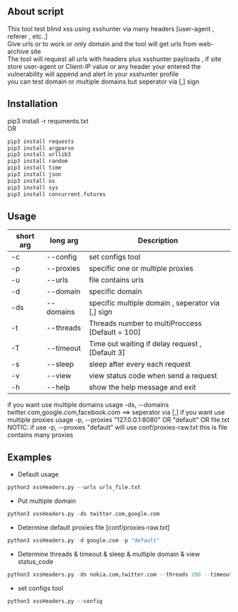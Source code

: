 ## About script
This tool test blind xss using xsshunter via many headers [user-agent , referer , etc..] <br> 
Give urls or to work or only domain and the tool will get urls from web-archive site  <br>
The tool will request all urls with headers plus xsshunter payloads , if site store user-agent or Client-IP value or any header your entered the vulnerability will append and alert in your xsshunter profile<br>
you can test domain or multiple domains but seperator via [,] sign <br>

## Installation
pip3 install -r requments.txt <br> OR <br>
```bash
pip3 install requests
pip3 install argparse
pip3 install urllib3
pip3 install random
pip3 install time
pip3 install json
pip3 install os
pip3 install sys
pip3 install concurrent.futures
```
## Usage
short arg     | long arg      | Description
------------- | ------------- |-------------
-c            | --config      | set configs tool
-p            | --proxies     | specific one or multiple proxies 
-u            | --urls    	  | file contains urls 
-d            | --domain      | specific domain 
-ds           | --domains     | specific multiple domain , seperator via [,] sign
-t            | --threads     | Threads number to multiProccess [Default = 100]
-T            | --timeout     | Time out waiting if delay request , [Default 3]
-s            | --sleep       | sleep after every each request
-v            | --view     	  | view status code when send a request
-h            | --help        | show the help message and exit

if you want use multiple domains usage -ds, --domains twitter.com,google.com,facebook.com  ==> seperator via [,]
if you want use multiple proxies usage -p, --proxies "127.0.0.1:8080" OR "default" OR file.txt
NOTIC: if use -p, --proxies "default" will use conf/proxies-raw.txt this is file contains many proxies

## Examples
- Default usage
```python
python3 xssHeaders.py --urls urls_file.txt
```
- Put multiple domain  
```python
python3 xssHeaders.py -ds twitter.com,google.com
```
- Determine default proxies file [conf/proxies-raw.txt]
```python
python3 xssHeaders.py -d google.com -p "default"
```
- Determine threads & timeout & sleep & multiple domain & view status_code
```python
python3 xssHeaders.py -ds nokia.com,twitter.com --threads 200 --timeout 10 --sleep 1 --view
```
- set configs tool
```python
python3 xssHeaders.py --config
```
